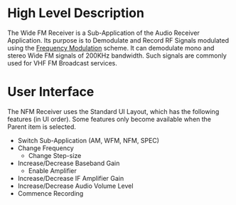 # High Level Description
The Wide FM Receiver is a Sub-Application of the Audio Receiver Application.
Its purpose is to Demodulate and Record RF Signals modulated using the [Frequency Modulation](https://en.wikipedia.org/wiki/Frequency_modulation) scheme. It can demodulate mono and stereo Wide FM signals of 200KHz bandwidth. Such signals are commonly used for VHF FM Broadcast services.

# User Interface 
The NFM Receiver uses the Standard UI Layout, which has the following features (in UI order). Some features only become available when the Parent item is selected.
* Switch Sub-Application (AM, WFM, NFM, SPEC)
* Change Frequency
  * Change Step-size
* Increase/Decrease Baseband Gain
  * Enable Amplifier
* Increase/Decrease IF Amplifier Gain
* Increase/Decrease Audio Volume Level
* Commence Recording
